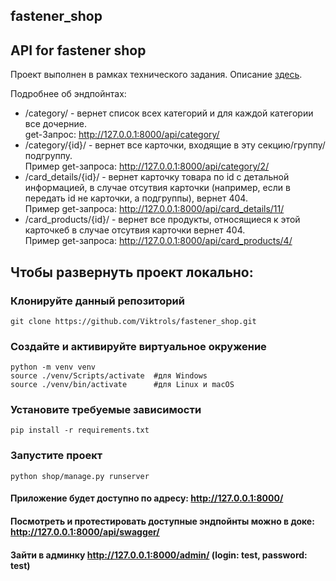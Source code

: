 ## fastener_shop
## API for fastener shop

Проект выполнен в рамках технического задания. Описание <a href='test_task.txt'> здесь</a>.

Подробнее об эндпойнтах:
- /category/ - вернет список всех категорий и для каждой категории все дочерние. <br>
get-Запрос: http://127.0.0.1:8000/api/category/ 
- /category/{id}/ - вернет все карточки, входящие в эту секцию/группу/подгруппу. <br>
Пример get-запроса: http://127.0.0.1:8000/api/category/2/
- /card_details/{id}/ - вернет карточку товара по id c детальной информацией, в случае отсутвия карточки (например, если в передать id не карточки, а подгруппы), вернет 404. <br>
Пример get-запроса: http://127.0.0.1:8000/api/card_details/11/
- /card_products/{id}/ - вернет все продукты, относящиеся к этой карточкеб в случае отсутвия карточки вернет 404. <br>
Пример get-запроса: http://127.0.0.1:8000/api/card_products/4/

## Чтобы развернуть проект локально:
### Клонируйте данный репозиторий
```
git clone https://github.com/Viktrols/fastener_shop.git
 ```
### Создайте и активируйте виртуальное окружение
```
python -m venv venv
source ./venv/Scripts/activate  #для Windows
source ./venv/bin/activate      #для Linux и macOS
```
### Установите требуемые зависимости
```
pip install -r requirements.txt
```
### Запустите проект
```
python shop/manage.py runserver
```
#### Приложение будет доступно по адресу: http://127.0.0.1:8000/
#### Посмотреть и протестировать доступные эндпойнты можно в доке: http://127.0.0.1:8000/api/swagger/
#### Зайти в админку http://127.0.0.1:8000/admin/  (login: test, password: test)
